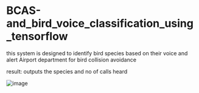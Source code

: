 # BCAS-and_bird_voice_classification_using_tensorflow
this system is designed to identify bird species based on their voice and alert Airport department for bird collision avoidance

  
result:
outputs the species and no of calls heard 

  
![image](https://github.com/Iama-king/BCAS-and_bird_voice_classification_using_tensorflow/assets/87493642/b6bbce17-b172-43b9-86b8-ae65bbb30235)


